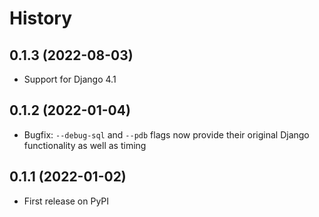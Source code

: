 # History

## 0.1.3 (2022-08-03)
* Support for Django 4.1

## 0.1.2 (2022-01-04)
* Bugfix: `--debug-sql` and `--pdb` flags now provide their original Django functionality as well as timing

## 0.1.1 (2022-01-02)
* First release on PyPI
